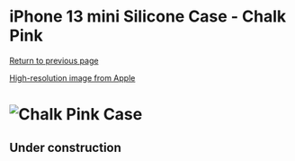 # iPhone 13 mini Silicone Case - Chalk Pink

[Return to previous page](/iphone_13)

[High-resolution image from Apple](https://store.storeimages.cdn-apple.com/8756/as-images.apple.com/is//MM203?wid=4500&hei=4500&fmt=png)

# ![Chalk Pink Case](/everyphone/MM203.png)

## Under construction
